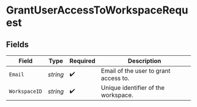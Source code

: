 # GrantUserAccessToWorkspaceRequest


## Fields

| Field                                 | Type                                  | Required                              | Description                           |
| ------------------------------------- | ------------------------------------- | ------------------------------------- | ------------------------------------- |
| `Email`                               | *string*                              | :heavy_check_mark:                    | Email of the user to grant access to. |
| `WorkspaceID`                         | *string*                              | :heavy_check_mark:                    | Unique identifier of the workspace.   |